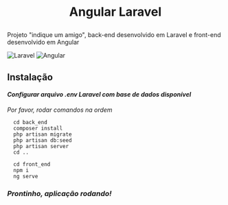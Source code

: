 # <p align="center">Angular Laravel</p>
Projeto "indique um amigo", back-end desenvolvido em Laravel e front-end desenvolvido em Angular

![Laravel](https://img.shields.io/badge/-Laravel-383838?style=for-the-badge&logo=Laravel) ![Angular](https://img.shields.io/badge/-Angular-383838?style=for-the-badge&logo=Angular)

## Instalação
#### _Configurar arquivo .env Laravel com base de dados disponível_
_Por favor, rodar comandos na ordem_
```
  cd back_end
  composer install
  php artisan migrate
  php artisan db:seed
  php artisan server
  cd ..
  
  cd front_end
  npm i
  ng serve
```

### _Prontinho, aplicação rodando!_
